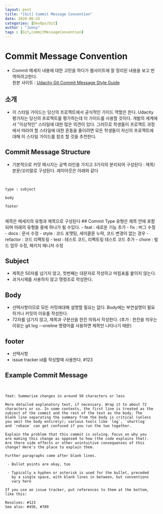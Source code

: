```yaml
---
layout: post
title: "[Git] Commit Message Convention"
date: 2020-06-25
categories: [DevOps/Git]
author : "Junny"
tags : [Git,commitMessageConvention]
---
```

# Commit Message Convention
- Commit 메세지 내용에 대한 고민을 하다가 웹사이트에 잘 정리된 내용을 보고 번역하려고한다.<br>
원본 사이트 : [Udacity Git Commit Message Style Guide](https://udacity.github.io/git-styleguide/)

## 소개
- 이 스타일 가이드는 당신의 프로젝트에서 공식적인 가이드 역할은 한다. Udacity 평가자는 당신의 프로젝트를 평가하는데 이 가이드를 사용할 것이다. 개발의 세계에서 "이상적인" 스타일에 대한 많은 의견이 있다. 그러므로 학생들이 프로젝트 과정에서 따라야 할 스타일에 대한 혼동을 줄이려면 모든 학생들이 자신의 프로젝트에 대해 이 스타일 가이드를 참조 할 것을 추천한다.

## Commit Message Structure
- 기본적으로 커밋 메시지는 공백 라인을 가지고 3가지의 분리되어 구성된다 : 제목/본문/꼬리말로 구성된다. 레이아웃은 아래와 같다
<br>

```
type : subject

body

footer
```

<br>
제목은 메세지의 유형과 제목으로 구성된다
## Commit Type
유형은 제목 안에 포함되며 아래의 유형들 중에 하나가 될 수있다.
- feat : 새로운 기능 추가
- fix : 버그 수정
- docs : 문서 수정
- style : 코드 포맷팅, 세미콜론 누락, 코드 변경이 없는 경우
- refactor : 코드 리팩토링
- test : 테스트 코드, 리펙토링 테스트 코드 추가
- chore : 빌드 업무 수정, 패키지 매니저 수정

## Subject
- 제목은 50자를 넘기지 않고, 첫번째는 대문자로 작성하고 마침표를 붙이지 않는다.
- 과거시제를 사용하지 않고 명령조로 작성한다.

## Body
- 선택사항이므로 모든 커밋에대해 설명할 필요는 없다. Body에는 부연설명이 필요하거나 커밋의 이유를 작성한다.
- 72자를 넘기지 않고, 제목과 구분선을 한칸 띄워서 작성한다.
(추가 : 한칸을 띄우는 이유는 git log --oneline 명령어를 사용하면 제목만 나타나기 때문)

## footer
- 선택사항
- issue tracker id를 작성할때 사용한다. #123

## Example Commit Message
<br>

```
feat: Summarize changes in around 50 characters or less

More detailed explanatory text, if necessary. Wrap it to about 72
characters or so. In some contexts, the first line is treated as the
subject of the commit and the rest of the text as the body. The
blank line separating the summary from the body is critical (unless
you omit the body entirely); various tools like `log`, `shortlog`
and `rebase` can get confused if you run the two together.

Explain the problem that this commit is solving. Focus on why you
are making this change as opposed to how (the code explains that).
Are there side effects or other unintuitive consequenses of this
change? Here's the place to explain them.

Further paragraphs come after blank lines.

 - Bullet points are okay, too

 - Typically a hyphen or asterisk is used for the bullet, preceded
   by a single space, with blank lines in between, but conventions
   vary here

If you use an issue tracker, put references to them at the bottom,
like this:

Resolves: #123
See also: #456, #789
```

<br>